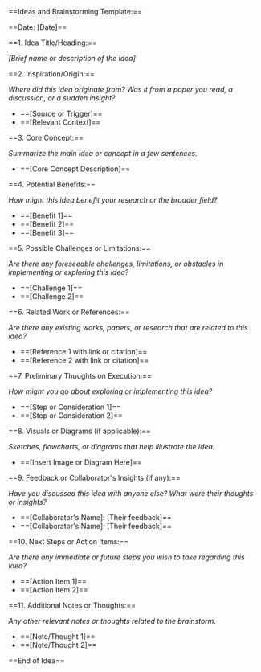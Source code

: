 ==Ideas and Brainstorming Template:==

==Date: [Date]==

  

==1. Idea Title/Heading:==

_[Brief name or description of the idea]_

  

==2. Inspiration/Origin:==

_Where did this idea originate from? Was it from a paper you read, a discussion, or a sudden insight?_

- ==[Source or Trigger]==
- ==[Relevant Context]==
  

==3. Core Concept:==

_Summarize the main idea or concept in a few sentences._

- ==[Core Concept Description]==
  

==4. Potential Benefits:==

_How might this idea benefit your research or the broader field?_

- ==[Benefit 1]==
- ==[Benefit 2]==
- ==[Benefit 3]==
  

==5. Possible Challenges or Limitations:==

_Are there any foreseeable challenges, limitations, or obstacles in implementing or exploring this idea?_

- ==[Challenge 1]==
- ==[Challenge 2]==
  

==6. Related Work or References:==

_Are there any existing works, papers, or research that are related to this idea?_

- ==[Reference 1 with link or citation]==
- ==[Reference 2 with link or citation]==
  

==7. Preliminary Thoughts on Execution:==

_How might you go about exploring or implementing this idea?_

- ==[Step or Consideration 1]==
- ==[Step or Consideration 2]==
  

==8. Visuals or Diagrams (if applicable):==

_Sketches, flowcharts, or diagrams that help illustrate the idea._

- ==[Insert Image or Diagram Here]==
  

==9. Feedback or Collaborator's Insights (if any):==

_Have you discussed this idea with anyone else? What were their thoughts or insights?_

- ==[Collaborator's Name]: [Their feedback]==
- ==[Collaborator's Name]: [Their feedback]==
  

==10. Next Steps or Action Items:==

_Are there any immediate or future steps you wish to take regarding this idea?_

- ==[Action Item 1]==
- ==[Action Item 2]==
  

==11. Additional Notes or Thoughts:==

_Any other relevant notes or thoughts related to the brainstorm._

- ==[Note/Thought 1]==
- ==[Note/Thought 2]==
  

==End of Idea==